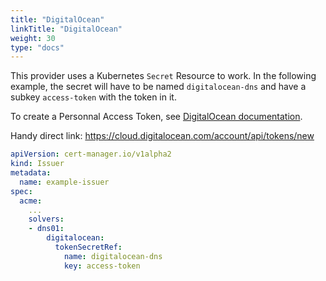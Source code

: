 ```yaml
---
title: "DigitalOcean"
linkTitle: "DigitalOcean"
weight: 30
type: "docs"
---
```


This provider uses a Kubernetes `Secret` Resource to work. In the following
example, the secret will have to be named `digitalocean-dns` and have a subkey
`access-token` with the token in it.

To create a Personnal Access Token, see [DigitalOcean documentation](https://www.digitalocean.com/docs/api/create-personal-access-token).

Handy direct link: https://cloud.digitalocean.com/account/api/tokens/new

```yaml
apiVersion: cert-manager.io/v1alpha2
kind: Issuer
metadata:
  name: example-issuer
spec:
  acme:
    ...
    solvers:
    - dns01:
        digitalocean:
          tokenSecretRef:
            name: digitalocean-dns
            key: access-token
```

